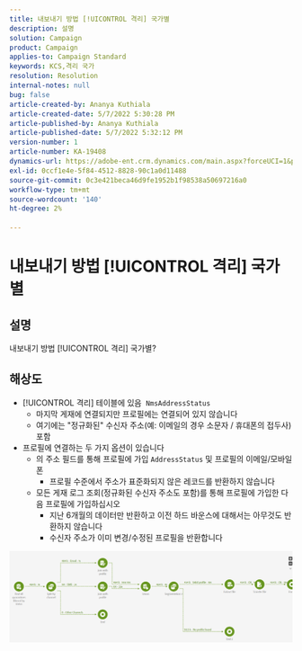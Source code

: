 ```yaml
---
title: 내보내기 방법 [!UICONTROL 격리] 국가별
description: 설명
solution: Campaign
product: Campaign
applies-to: Campaign Standard
keywords: KCS,격리 국가
resolution: Resolution
internal-notes: null
bug: false
article-created-by: Ananya Kuthiala
article-created-date: 5/7/2022 5:30:28 PM
article-published-by: Ananya Kuthiala
article-published-date: 5/7/2022 5:32:12 PM
version-number: 1
article-number: KA-19408
dynamics-url: https://adobe-ent.crm.dynamics.com/main.aspx?forceUCI=1&pagetype=entityrecord&etn=knowledgearticle&id=72a54362-2bce-ec11-a7b5-0022480a8e40
exl-id: 0ccf1e4e-5f84-4512-8828-90c1a0d11488
source-git-commit: 0c3e421beca46d9fe1952b1f98538a50697216a0
workflow-type: tm+mt
source-wordcount: '140'
ht-degree: 2%

---
```


# 내보내기 방법 [!UICONTROL 격리] 국가별

## 설명

내보내기 방법 [!UICONTROL 격리] 국가별?

## 해상도


- [!UICONTROL 격리] 테이블에 있음  `NmsAddressStatus`
   - 마지막 게재에 연결되지만 프로필에는 연결되어 있지 않습니다
   - 여기에는 &quot;정규화된&quot; 수신자 주소(예: 이메일의 경우 소문자 / 휴대폰의 접두사) 포함
- 프로필에 연결하는 두 가지 옵션이 있습니다
   - 의 주소 필드를 통해 프로필에 가입 `AddressStatus` 및 프로필의 이메일/모바일 폰
      - 프로필 수준에서 주소가 표준화되지 않은 레코드를 반환하지 않습니다
   - 모든 게재 로그 조회(정규화된 수신자 주소도 포함)를 통해 프로필에 가입한 다음 프로필에 가입하십시오
      - 지난 6개월의 데이터만 반환하고 이전 하드 바운스에 대해서는 아무것도 반환하지 않습니다
      - 수신자 주소가 이미 변경/수정된 프로필을 반환합니다


![](assets/9aa27d94-2bce-ec11-a7b5-0022480a8e40.png)
